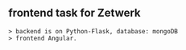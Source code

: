 
frontend task for Zetwerk
----------------------------

    > backend is on Python-Flask, database: mongoDB
    > frontend Angular.